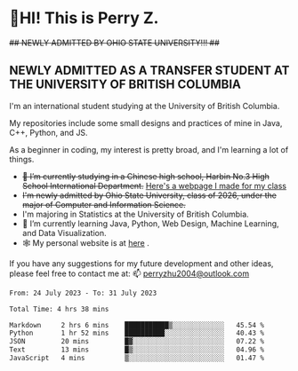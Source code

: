 # 🌄HI! This is Perry Z. <br> #
<s>## NEWLY ADMITTED BY OHIO STATE UNIVERSITY!!! ##</s>
## NEWLY ADMITTED AS A TRANSFER STUDENT AT THE UNIVERSITY OF BRITISH COLUMBIA ##
I'm an international student studying at the University of British Columbia. <br>

My repositories include some small designs and practices of mine in Java, C++, Python, and JS. <br>

As a beginner in coding, my interest is pretty broad, and I'm learning a lot of things. <br>
- <s>🔭 I’m currently studying in a Chinese high school, Harbin No.3 High School International Department.</s> [Here's a webpage I made for my class](https://perry2004.github.io/weirdos/)
- <s> I'm newly admitted by Ohio State University, class of 2026, under the major of Computer and Information Science. </s>
- I'm majoring in Statistics at the University of British Columbia. 
- 🌱 I’m currently learning Java, Python, Web Design, Machine Learning, and Data Visualization. 
- 🕸️ My personal website is at <a href="https://zhu-yp.cn">here</a> .  

If you have any suggestions for my future development and other ideas, please feel free to contact me at: 📫 [perryzhu2004@outlook.com](mailto:perryzhu2004@outlook.com)

<!--START_SECTION:waka-->

```txt
From: 24 July 2023 - To: 31 July 2023

Total Time: 4 hrs 38 mins

Markdown     2 hrs 6 mins    ███████████▒░░░░░░░░░░░░░   45.54 %
Python       1 hr 52 mins    ██████████░░░░░░░░░░░░░░░   40.43 %
JSON         20 mins         █▓░░░░░░░░░░░░░░░░░░░░░░░   07.22 %
Text         13 mins         █▒░░░░░░░░░░░░░░░░░░░░░░░   04.96 %
JavaScript   4 mins          ▒░░░░░░░░░░░░░░░░░░░░░░░░   01.47 %
```

<!--END_SECTION:waka-->

